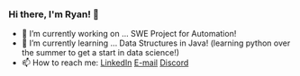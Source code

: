 ### Hi there, I'm Ryan! 👋

- 🔭 I’m currently working on ... SWE Project for Automation!
- 🌱 I’m currently learning ... Data Structures in Java! (learning python over the summer to get a start in data science!)
- 📫 How to reach me: [LinkedIn](https://www.linkedin.com/in/ryantren/)
                       [E-mail](concepting@protonmail.com)
                       [Discord](mugging/april#9006)
